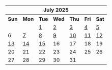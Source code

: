 <table align="center" border="0" cellpadding="0" cellspacing="0" class="month">
 <tr>
  <th class="month" colspan="7">
   July 2025
  </th>
 </tr>
 <tr>
  <th class="sun">
   Sun
  </th>
  <th class="mon">
   Mon
  </th>
  <th class="tue">
   Tue
  </th>
  <th class="wed">
   Wed
  </th>
  <th class="thu">
   Thu
  </th>
  <th class="fri">
   Fri
  </th>
  <th class="sat">
   Sat
  </th>
 </tr>
 <tr>
  <td class="noday">
  </td>
  <td class="noday">
  </td>
  <td class="tue">
   <a href="20250701.py">
    1
   </a>
  </td>
  <td class="wed">
   <a href="20250702.py">
    2
   </a>
  </td>
  <td class="thu">
   <a href="20250703.py">
    3
   </a>
  </td>
  <td class="fri">
   <a href="20250704.py">
    4
   </a>
  </td>
  <td class="sat">
   <a href="20250705.py">
    5
   </a>
  </td>
 </tr>
 <tr>
  <td class="sun">
   6
  </td>
  <td class="mon">
   <a href="20250707.py">
    7
   </a>
  </td>
  <td class="tue">
   <a href="20250708.py">
    8
   </a>
  </td>
  <td class="wed">
   <a href="20250709.py">
    9
   </a>
  </td>
  <td class="thu">
   <a href="20250710.py">
    10
   </a>
  </td>
  <td class="fri">
   <a href="20250711.py">
    11
   </a>
  </td>
  <td class="sat">
   <a href="20250712.py">
    12
   </a>
  </td>
 </tr>
 <tr>
  <td class="sun">
   <a href="20250713.py">
    13
   </a>
  </td>
  <td class="mon">
   <a href="20250714.py">
    14
   </a>
  </td>
  <td class="tue">
   <a href="20250715.py">
    15
   </a>
  </td>
  <td class="wed">
   16
  </td>
  <td class="thu">
   17
  </td>
  <td class="fri">
   18
  </td>
  <td class="sat">
   19
  </td>
 </tr>
 <tr>
  <td class="sun">
   20
  </td>
  <td class="mon">
   21
  </td>
  <td class="tue">
   22
  </td>
  <td class="wed">
   23
  </td>
  <td class="thu">
   24
  </td>
  <td class="fri">
   25
  </td>
  <td class="sat">
   26
  </td>
 </tr>
 <tr>
  <td class="sun">
   27
  </td>
  <td class="mon">
   28
  </td>
  <td class="tue">
   29
  </td>
  <td class="wed">
   30
  </td>
  <td class="thu">
   31
  </td>
  <td class="noday">
  </td>
  <td class="noday">
  </td>
 </tr>
</table>
